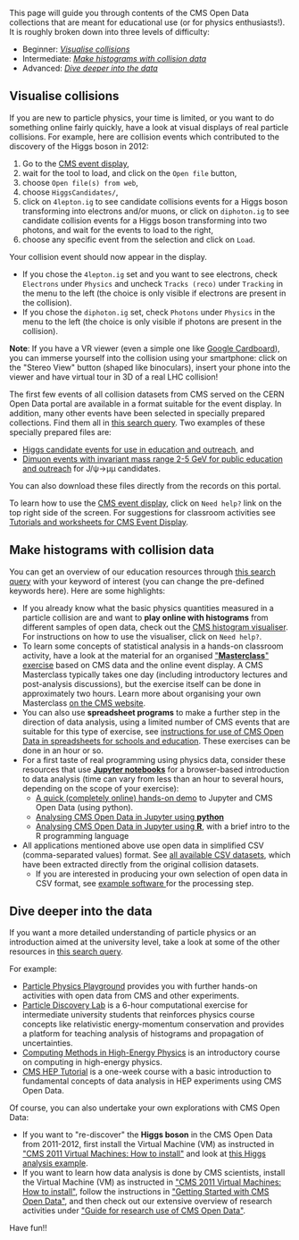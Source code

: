 This page will guide you through contents of the CMS Open Data collections that are meant for educational use (or for physics enthusiasts!). It is roughly broken down into three levels of difficulty:

* Beginner: [*Visualise collisions*](#visualise-collisions)
* Intermediate: [*Make histograms with collision data*](#make-histograms-with-collision-data)
* Advanced: [*Dive deeper into the data*](#dive-deeper-into-the-data)


## Visualise collisions

If you are new to particle physics, your time is limited, or you want to do something online fairly quickly, have a look at visual displays of real particle collisions. For example, here are collision events which contributed to the discovery of the Higgs boson in 2012:

1. Go to the [CMS event display](/visualise/events/cms),
1. wait for the tool to load, and click on the `Open file` button,
1. choose `Open file(s) from web`,
1. choose `HiggsCandidates/`,
1. click on `4lepton.ig` to see candidate collisions events for a Higgs boson transforming into electrons and/or muons, or click on `diphoton.ig` to see candidate collision events for a Higgs boson transforming into two photons, and wait for the events to load to the right,
1. choose any specific event from the selection and click on `Load`.

Your collision event should now appear in the display.

* If you chose the `4lepton.ig` set and you want to see electrons, check `Electrons` under `Physics` and uncheck `Tracks (reco)` under `Tracking` in the menu to the left  (the choice is only visible if electrons are present in the collision).
* If you chose the `diphoton.ig` set, check `Photons` under `Physics` in the menu to the left (the choice is only visible if photons are present in the collision).

**Note**: If you have a VR viewer (even a simple one like [Google Cardboard](https://vr.google.com/cardboard/)), you can immerse yourself into the collision using your smartphone: click on the "Stereo View" button (shaped like binoculars), insert your phone into the viewer and have virtual tour in 3D of a real LHC collision!

The first few events of all collision datasets from CMS served on the CERN Open Data portal are available in a format suitable for the event display. In addition, many other events have been selected in specially prepared collections. Find them all in [this search query](/search?page=1&size=20&q=display&subtype=Derived&experiment=CMS).
Two examples of these specially prepared files are:

* [Higgs candidate events for use in education and outreach](/record/300), and
* [Dimuon events with invariant mass range 2-5 GeV for public education and outreach](/record/301) for J/&psi;&rarr;&mu;&mu; candidates.

You can also download these files directly from the records on this portal.

To learn how to use the [CMS event display](/visualise/events/cms), click on `Need help?` link on the top right side of the screen. For suggestions for classroom activities see [Tutorials and worksheets for CMS Event Display](/record/5103).


## Make histograms with collision data

You can get an overview of our education resources through [this search query](/search?page=1&size=20&q=learning%20school%20education&experiment=CMS) with your keyword of interest (you can change the pre-defined keywords here). Here are some highlights:

* If you already know what the basic physics quantities measured in a particle collision are and want to **play online with histograms** from different samples of open data, check out the [CMS histogram visualiser](/visualise/histograms/cms). For instructions on how to use the visualiser, click on `Need help?`.
* To learn some concepts of statistical analysis in a hands-on classroom activity, have a look at the material for an organised ["**Masterclass**" exercise](/record/53) based on CMS data and the online event display. A CMS Masterclass typically takes one day (including introductory lectures and post-analysis discussions), but the exercise itself can be done in approximately two hours. Learn more about organising your own Masterclass [on the CMS website](https://cms.cern/interact-with-cms/cms-masterclasses/how-organize-masterclass).
* You can also use **spreadsheet programs** to make a further step in the direction of data analysis, using a limited number of CMS events that are suitable for this type of exercise, see [instructions for use of CMS Open Data in spreadsheets for schools and education](/record/5100). These exercises can be done in an hour or so.
* For a first taste of real programming using physics data, consider these resources that use [**Jupyter notebooks**](https://jupyter.org/) for a browser-based introduction to data analysis (time can vary from less than an hour to several hours, depending on the scope of your exercise):
    * [A quick (completely online) hands-on demo](https://mybinder.org/v2/gh/cms-opendata-education/cms-online-notebooks-for-binder/master?filepath=quick-start-to-CMS-open-data.ipynb) to Jupyter and CMS Open Data (using python).
    * [Analysing CMS Open Data in Jupyter using **python**](/record/5101)
    * [Analysing CMS Open Data in Jupyter using **R**](/record/5102), with a brief intro to the R programming language
* All applications mentioned above use open data in simplified CSV (comma-separated values) format. See [all available CSV datasets](/search?page=1&size=20&q=&type=Dataset&experiment=CMS&subtype=Derived&file_type=csv), which have been extracted directly from the original collision datasets.
    * If you are interested in producing your own selection of open data in CSV format, see [example software ](/record/552) for the processing step.


## Dive deeper into the data

If you want a more detailed understanding of particle physics or an introduction aimed at the university level, take a look at some of the other resources in [this search query](/search?page=1&size=20&q=&keywords=education&experiment=CMS).

For example:

* [Particle Physics Playground](/record/52) provides you with further hands-on activities with open data from CMS and other experiments.
* [Particle Discovery Lab](/record/49) is a 6-hour computational exercise for intermediate university students that reinforces physics course concepts like relativistic energy-momentum conservation and provides a platform for teaching analysis of histograms and propagation of uncertainties.
* [Computing Methods in High-Energy Physics](/record/61) is an introductory course on computing in high-energy physics.
* [CMS HEP Tutorial](/record/50) is a one-week course with a basic introduction to fundamental concepts of data analysis in HEP experiments using CMS Open Data.

Of course, you can also undertake your own explorations with CMS Open Data:

* If you want to "re-discover" the **Higgs boson** in the CMS Open Data from 2011-2012, first install the Virtual Machine (VM) as instructed in ["CMS 2011 Virtual Machines: How to install"](/docs/cms-virtual-machine-2011) and look at [this Higgs analysis example](/record/5500).
* If you want to learn how data analysis is done by CMS scientists, install the Virtual Machine (VM) as instructed in ["CMS 2011 Virtual Machines: How to install"](/docs/cms-virtual-machine-2011), follow the instructions in ["Getting Started with CMS Open Data"](/docs/cms-getting-started-2011), and then
check out our extensive overview of research activities under ["Guide for research use of CMS Open Data"](/docs/cms-guide-for-research).

Have fun!!
